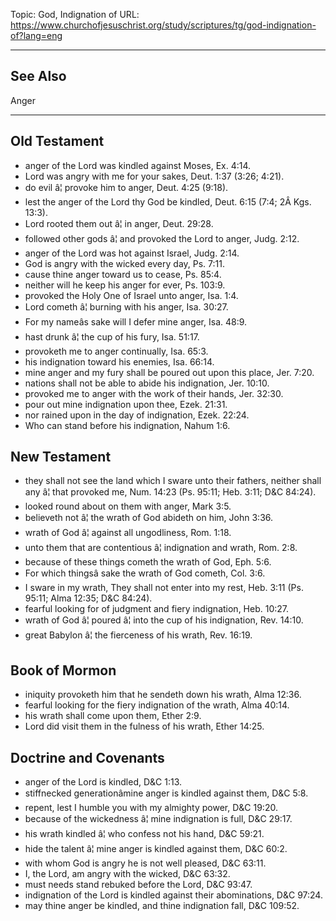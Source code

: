Topic: God, Indignation of
URL: https://www.churchofjesuschrist.org/study/scriptures/tg/god-indignation-of?lang=eng

---

## See Also

Anger

---

## Old Testament

- anger of the Lord was kindled against Moses, Ex. 4:14.
- Lord was angry with me for your sakes, Deut. 1:37 (3:26; 4:21).
- do evil â¦ provoke him to anger, Deut. 4:25 (9:18).
- lest the anger of the Lord thy God be kindled, Deut. 6:15 (7:4; 2Â Kgs. 13:3).
- Lord rooted them out â¦ in anger, Deut. 29:28.
- followed other gods â¦ and provoked the Lord to anger, Judg. 2:12.
- anger of the Lord was hot against Israel, Judg. 2:14.
- God is angry with the wicked every day, Ps. 7:11.
- cause thine anger toward us to cease, Ps. 85:4.
- neither will he keep his anger for ever, Ps. 103:9.
- provoked the Holy One of Israel unto anger, Isa. 1:4.
- Lord cometh â¦ burning with his anger, Isa. 30:27.
- For my nameâs sake will I defer mine anger, Isa. 48:9.
- hast drunk â¦ the cup of his fury, Isa. 51:17.
- provoketh me to anger continually, Isa. 65:3.
- his indignation toward his enemies, Isa. 66:14.
- mine anger and my fury shall be poured out upon this place, Jer. 7:20.
- nations shall not be able to abide his indignation, Jer. 10:10.
- provoked me to anger with the work of their hands, Jer. 32:30.
- pour out mine indignation upon thee, Ezek. 21:31.
- nor rained upon in the day of indignation, Ezek. 22:24.
- Who can stand before his indignation, Nahum 1:6.

## New Testament

- they shall not see the land which I sware unto their fathers, neither shall any â¦ that provoked me, Num. 14:23 (Ps. 95:11; Heb. 3:11; D&C 84:24).
- looked round about on them with anger, Mark 3:5.
- believeth not â¦ the wrath of God abideth on him, John 3:36.
- wrath of God â¦ against all ungodliness, Rom. 1:18.
- unto them that are contentious â¦ indignation and wrath, Rom. 2:8.
- because of these things cometh the wrath of God, Eph. 5:6.
- For which thingsâ sake the wrath of God cometh, Col. 3:6.
- I sware in my wrath, They shall not enter into my rest, Heb. 3:11 (Ps. 95:11; Alma 12:35; D&C 84:24).
- fearful looking for of judgment and fiery indignation, Heb. 10:27.
- wrath of God â¦ poured â¦ into the cup of his indignation, Rev. 14:10.
- great Babylon â¦ the fierceness of his wrath, Rev. 16:19.

## Book of Mormon

- iniquity provoketh him that he sendeth down his wrath, Alma 12:36.
- fearful looking for the fiery indignation of the wrath, Alma 40:14.
- his wrath shall come upon them, Ether 2:9.
- Lord did visit them in the fulness of his wrath, Ether 14:25.

## Doctrine and Covenants

- anger of the Lord is kindled, D&C 1:13.
- stiffnecked generationâmine anger is kindled against them, D&C 5:8.
- repent, lest I humble you with my almighty power, D&C 19:20.
- because of the wickedness â¦ mine indignation is full, D&C 29:17.
- his wrath kindled â¦ who confess not his hand, D&C 59:21.
- hide the talent â¦ mine anger is kindled against them, D&C 60:2.
- with whom God is angry he is not well pleased, D&C 63:11.
- I, the Lord, am angry with the wicked, D&C 63:32.
- must needs stand rebuked before the Lord, D&C 93:47.
- indignation of the Lord is kindled against their abominations, D&C 97:24.
- may thine anger be kindled, and thine indignation fall, D&C 109:52.

